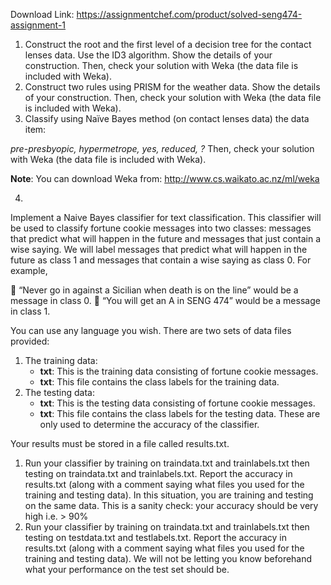 Download Link: https://assignmentchef.com/product/solved-seng474-assignment-1
<br>
<ol>

 <li> Construct the root and the first level of a decision tree for the contact lenses data. Use the ID3 algorithm. Show the details of your construction. Then, check your solution with Weka (the data file is included with Weka).</li>

 <li> Construct two rules using PRISM for the weather data. Show the details of your construction. Then, check your solution with Weka (the data file is included with Weka).</li>

 <li> Classify using Naïve Bayes method (on contact lenses data) the data item:</li>

</ol>

<em>pre-presbyopic, hypermetrope, yes, reduced, ?</em> Then, check your solution with Weka (the data file is included with Weka).

<strong>Note</strong>: You can download Weka from: <a href="http://www.cs.waikato.ac.nz/ml/weka">http://www.cs.waikato.ac.nz/ml/weka</a>

<ol start="4">

 <li></li>

</ol>

Implement a Naive Bayes classifier for text classification. This classifier will be used to classify fortune cookie messages into two classes: messages that predict what will happen in the future and messages that just contain a wise saying. We will label messages that predict what will happen in the future as class 1 and messages that contain a wise saying as class 0. For example,

    “Never go in against a Sicilian when death is on the line” would be a message in class 0.            “You will get an A in SENG 474” would be a message in class 1.

You can use any language you wish. There are two sets of data files provided:

<ol>

 <li>The training data:

  <ul>

   <li><strong>txt</strong>: This is the training data consisting of fortune cookie messages.</li>

   <li><strong>txt</strong>: This file contains the class labels for the training data.</li>

  </ul></li>

 <li>The testing data:

  <ul>

   <li><strong>txt</strong>: This is the testing data consisting of fortune cookie messages.</li>

   <li><strong>txt</strong>: This file contains the class labels for the testing data. These are only used to determine the accuracy of the classifier.</li>

  </ul></li>

</ol>

Your results must be stored in a file called results.txt.

<ol>

 <li>Run your classifier by training on traindata.txt and trainlabels.txt then testing on traindata.txt and trainlabels.txt. Report the accuracy in results.txt (along with a comment saying what files you used for the training and testing data). In this situation, you are training and testing on the same data. This is a sanity check: your accuracy should be very high i.e. &gt; 90%</li>

 <li>Run your classifier by training on traindata.txt and trainlabels.txt then testing on testdata.txt and testlabels.txt. Report the accuracy in results.txt (along with a comment saying what files you used for the training and testing data). We will not be letting you know beforehand what your performance on the test set should be.</li>

</ol>
